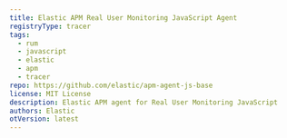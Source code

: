 ```yaml
---
title: Elastic APM Real User Monitoring JavaScript Agent
registryType: tracer
tags:
  - rum
  - javascript
  - elastic
  - apm
  - tracer
repo: https://github.com/elastic/apm-agent-js-base
license: MIT License
description: Elastic APM agent for Real User Monitoring JavaScript
authors: Elastic
otVersion: latest
---
```

